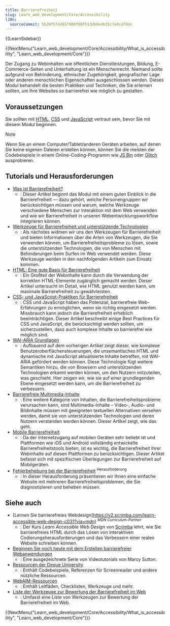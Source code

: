 ```yaml
---
title: Barrierefreiheit
slug: Learn_web_development/Core/Accessibility
l10n:
  sourceCommit: 5b20f5f4265f988f80f513db0e4b35c7e0cd70dc
---
```


{{LearnSidebar}}

{{NextMenu("Learn_web_development/Core/Accessibility/What_is_accessibility", "Learn_web_development/Core")}}

Der Zugang zu Webinhalten wie öffentlichen Dienstleistungen, Bildung, E-Commerce-Seiten und Unterhaltung ist ein Menschenrecht. Niemand sollte aufgrund von Behinderung, ethnischer Zugehörigkeit, geografischer Lage oder anderen menschlichen Eigenschaften ausgeschlossen werden. Dieses Modul behandelt die besten Praktiken und Techniken, die Sie erlernen sollten, um Ihre Websites so barrierefrei wie möglich zu gestalten.

## Voraussetzungen

Sie sollten mit [HTML](/de/docs/Learn_web_development/Core/Structuring_content), [CSS](/de/docs/Learn_web_development/Core/Styling_basics) und [JavaScript](/de/docs/Learn_web_development/Core/Scripting) vertraut sein, bevor Sie mit diesem Modul beginnen.

> [!NOTE]
> Wenn Sie an einem Computer/Tablet/anderen Geräten arbeiten, auf denen Sie keine eigenen Dateien erstellen können, können Sie die meisten der Codebeispiele in einem Online-Coding-Programm wie [JS Bin](https://jsbin.com/) oder [Glitch](https://glitch.com/) ausprobieren.

## Tutorials und Herausforderungen

- [Was ist Barrierefreiheit?](/de/docs/Learn_web_development/Core/Accessibility/What_is_accessibility)
  - : Dieser Artikel beginnt das Modul mit einem guten Einblick in die Barrierefreiheit — dazu gehört, welche Personengruppen wir berücksichtigen müssen und warum, welche Werkzeuge verschiedene Menschen zur Interaktion mit dem Web verwenden und wie wir Barrierefreiheit in unseren Webentwicklungsworkflow integrieren können.
- [Werkzeuge für Barrierefreiheit und unterstützende Technologien](/de/docs/Learn_web_development/Core/Accessibility/Tooling)
  - : Als nächstes widmen wir uns den Werkzeugen für Barrierefreiheit und bieten Informationen über die Arten von Werkzeugen, die Sie verwenden können, um Barrierefreiheitsprobleme zu lösen, sowie die unterstützenden Technologien, die von Menschen mit Behinderungen beim Surfen im Web verwendet werden. Diese Werkzeuge werden in den nachfolgenden Artikeln zum Einsatz kommen.
- [HTML: Eine gute Basis für Barrierefreiheit](/de/docs/Learn_web_development/Core/Accessibility/HTML)
  - : Ein Großteil der Webinhalte kann durch die Verwendung der korrekten HTML-Elemente zugänglich gemacht werden. Dieser Artikel untersucht im Detail, wie HTML genutzt werden kann, um maximale Barrierefreiheit zu gewährleisten.
- [CSS- und JavaScript-Praktiken für Barrierefreiheit](/de/docs/Learn_web_development/Core/Accessibility/CSS_and_JavaScript)
  - : CSS und JavaScript haben das Potenzial, barrierefreie Web-Erfahrungen zu ermöglichen, wenn sie richtig eingesetzt werden. Missbrauch kann jedoch die Barrierefreiheit erheblich beeinträchtigen. Dieser Artikel beschreibt einige Best Practices für CSS und JavaScript, die berücksichtigt werden sollten, um sicherzustellen, dass auch komplexe Inhalte so barrierefrei wie möglich sind.
- [WAI-ARIA Grundlagen](/de/docs/Learn_web_development/Core/Accessibility/WAI-ARIA_basics)
  - : Aufbauend auf dem vorherigen Artikel zeigt dieser, wie komplexe Benutzeroberflächensteuerungen, die unsemantisches HTML und dynamische mit JavaScript aktualisierte Inhalte betreffen, mit WAI-ARIA gefördert werden können. Diese Technologie fügt weitere Semantiken hinzu, die von Browsern und unterstützenden Technologien erkannt werden können, um den Nutzern mitzuteilen, was geschieht. Hier zeigen wir, wie sie auf einer grundlegenden Ebene eingesetzt werden kann, um die Barrierefreiheit zu verbessern.
- [Barrierefreie Multimedia-Inhalte](/de/docs/Learn_web_development/Core/Accessibility/Multimedia)
  - : Eine weitere Kategorie von Inhalten, die Barrierefreiheitsprobleme verursachen kann, sind Multimedia-Inhalte – Video-, Audio- und Bildinhalte müssen mit geeigneten textuellen Alternativen versehen werden, damit sie von unterstützenden Technologien und deren Nutzern verstanden werden können. Dieser Artikel zeigt, wie das geht.
- [Mobile Barrierefreiheit](/de/docs/Learn_web_development/Core/Accessibility/Mobile)
  - : Da der Internetzugang auf mobilen Geräten sehr beliebt ist und Plattformen wie iOS und Android vollständig entwickelte Barrierefreiheitstools bieten, ist es wichtig, die Barrierefreiheit Ihrer Webinhalte auf diesen Plattformen zu berücksichtigen. Dieser Artikel befasst sich mit spezifischen Überlegungen zur Barrierefreiheit auf Mobilgeräten.
- [Fehlerbehebung bei der Barrierefreiheit](/de/docs/Learn_web_development/Core/Accessibility/Accessibility_troubleshooting) <sup>Herausforderung</sup>
  - : In dieser Herausforderung präsentieren wir Ihnen eine einfache Website mit mehreren Barrierefreiheitsproblemen, die Sie diagnostizieren und beheben müssen.

## Siehe auch

- [Lernen Sie barrierefreies Webdesign]https://v2.scrimba.com/learn-accessible-web-design-c031?via=mdn) <sup>_MDN Curriculum-Partner_</sup>
  - : Der Kurs _Learn Accessible Web Design_ von [Scrimba](https://scrimba.com?via=mdn) lehrt, wie Sie barrierefreies HTML durch das Lösen von interaktiven Codierungsherausforderungen und das Verbessern einer realen Website schreiben können.
- [Beginnen Sie noch heute mit dem Erstellen barrierefreier Webanwendungen](https://egghead.io/courses/start-building-accessible-web-applications-today)
  - : Eine ausgezeichnete Serie von Videotutorials von Marcy Sutton.
- [Ressourcen der Deque University](https://dequeuniversity.com/resources/)
  - : Enthält Codebeispiele, Referenzen für Screenreader und andere nützliche Ressourcen.
- [WebAIM-Ressourcen](https://webaim.org/resources/)
  - : Enthält Leitfäden, Checklisten, Werkzeuge und mehr.
- [Liste der Werkzeuge zur Bewertung der Barrierefreiheit im Web](https://www.w3.org/WAI/ER/tools/)
  - : Umfasst eine Liste von Werkzeugen zur Bewertung der Barrierefreiheit im Web.

{{NextMenu("Learn_web_development/Core/Accessibility/What_is_accessibility", "Learn_web_development/Core")}}
